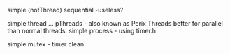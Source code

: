 simple (notThread) sequential -useless?

simple thread ... pThreads - also known as Perix Threads better for parallel than normal threads.
simple process - using timer.h

simple mutex -
timer 
clean

